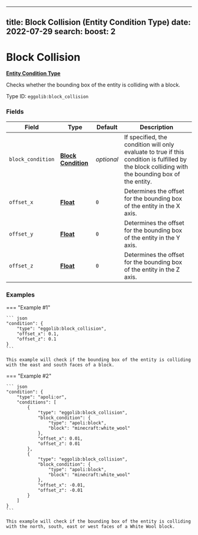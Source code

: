 ---
title: Block Collision (Entity Condition Type)
date: 2022-07-29
search:
    boost: 2
----

#   Block Collision

[**Entity Condition Type**][1]

Checks whether the bounding box of the entity is colliding with a block.

Type ID: `eggolib:block_collision`


### Fields

Field | Type | Default | Description
------|------|---------|------------
`block_condition` | [**Block Condition**][2] | *optional* | If specified, the condition will only evaluate to true if this condition is fulfilled by the block colliding with the bounding box of the entity.
`offset_x` | [**Float**][3] | `0` | Determines the offset for the bounding box of the entity in the X axis.
`offset_y` | [**Float**][3] | `0` | Determines the offset for the bounding box of the entity in the Y axis.
`offset_z` | [**Float**][3] | `0` | Determines the offset for the bounding box of the entity in the Z axis.


### Examples

=== "Example #1"

    ``` json
    "condition": {
        "type": "eggolib:block_collision",
        "offset_x": 0.1,
        "offset_z": 0.1
    }
    ```

    This example will check if the bounding box of the entity is colliding with the east and south faces of a block.


=== "Example #2"

    ``` json
    "condition": {
        "type": "apoli:or",
        "conditions": [
            {
                "type": "eggolib:block_collision",
                "block_condition": {
                    "type": "apoli:block",
                    "block": "minecraft:white_wool"
                },
                "offset_x": 0.01,
                "offset_z": 0.01
            },
            {
                "type": "eggolib:block_collision",
                "block_condition": {
                    "type": "apoli:block",
                    "block": "minecraft:white_wool"
                },
                "offset_x": -0.01,
                "offset_z": -0.01
            }
        ]
    }
    ```

    This example will check if the bounding box of the entity is colliding with the north, south, east or west faces of a White Wool block.



[1]: ../entity_condition_types.md
[2]: ../block_condition_types.md
[3]: https://origins.readthedocs.io/en/latest/types/data_types/float
